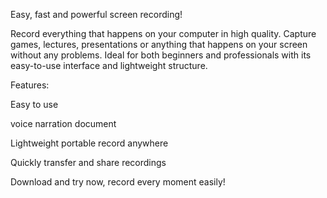 Easy, fast and powerful screen recording!

Record everything that happens on your computer in high quality. Capture games, lectures, presentations or anything that happens on your screen without any problems. Ideal for both beginners and professionals with its easy-to-use interface and lightweight structure.

Features:

Easy to use

voice narration document

Lightweight portable record anywhere

Quickly transfer and share recordings

Download and try now, record every moment easily!

